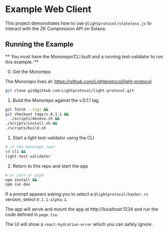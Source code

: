 # Example Web Client

This project demonstrates how to use `@lightprotocol/stateless.js` to interact with the ZK Compression API on Solana.

## Running the Example

** You must have the Monorepo/CLI built and a running test-validator to run
this example. **

0. Get the Monorepo

The Monorepo lives at: https://github.com/Lightprotocol/light-protocol

```bash
git clone git@github.com:Lightprotocol/light-protocol.git
```

1. Build the Monorepo against the v.0.1.1 tag.

```bash
git fetch --tags &&
git checkout tags/v.0.1.1 &&
. ./scripts/devenv.sh &&
./scripts/install.sh &&
./scripts/build.sh
```

1. Start a light test-validator using the CLI

```bash
# in the monorepo root
cd cli &&
light test-validator
```

2. Return to this repo and start the app

```bash
# or yarn or pnpm
npm install &&
npm run dev
```

If a prompt appears asking you to select a `@lightprotocol/hasher.rs` version, select `0.1.1-alpha.1`.

The app will serve and mount the app at http://localhost:1234 and run the code defined in `page.tsx`.

The UI will show a `react-hydration-error` which you can safely ignore.

